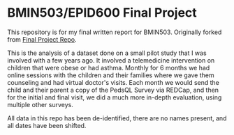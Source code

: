 # BMIN503/EPID600 Final Project

This repository is for my final written report for BMIN503. Originally forked from [Final Project Repo](https://github.com/HimesGroup/BMIN503_Final_Project).

This is the analysis of a dataset done on a small pilot study that I was involved with a few years ago. It involved a telemedicine intervention on children that were obese or had asthma. Monthly for 6 months we had online sessions with the children and their families where we gave them counseling and had virtual doctor's visits. Each month we would send the child and their parent a copy of the PedsQL Survey via REDCap, and then for the initial and final visit, we did a much more in-depth evaluation, using multiple other surveys.

All data in this repo has been de-identified, there are no names present, and all dates have been shifted. 